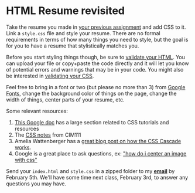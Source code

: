 # HTML Resume revisited

Take the resume you made in [your previous assignment](0-html.md) and add CSS to it. Link a `style.css` file and style your resume. There are no formal requirements in terms of how many things you need to style, but the goal is for you to have a resume that stylistically matches you.

Before you start styling things though, be sure to [validate your HTML](https://validator.w3.org/). You can upload your file or copy+paste the code directly and it will let you know of potential errors and warnings that may be in your code. You might also be interested in [validating your CSS](https://jigsaw.w3.org/css-validator/).

Feel free to bring in a font or two (but please no more than 3) from [Google Fonts](https://fonts.google.com), change the background color of things on the page, change the width of things, center parts of your resume, etc. 

Some relevant resources:

1. [This Google doc](https://docs.google.com/document/d/1InwH6HWiQ_k6GI23b5PbSHeomp1depr_eX7gWWOOIXY/edit#heading=h.9cz7orw8yr0h) has a large section related to CSS tutorials and resources
1. The [CSS notes](https://github.com/UMInteractive/Weblab/blob/master/notes/3-CSS.md) from CIM111
1. Amelia Wattenberger has a [great blog post on how the CSS Cascade works](https://wattenberger.com/blog/css-cascade).
1. Google is a great place to ask questions, ex: ["how do i center an image with css"](https://www.google.com/search?sxsrf=ACYBGNRghFmHq-SuUodZa-W1co01-okMwQ%3A1580354223677&ei=r0oyXr35KIq5ggfmybjoAg&q=how+do+i+center+an+image+with+css&oq=how+do+i+center+an+image+with+css&gs_l=psy-ab.3..35i39j0i22i30j0i22i10i30j0i22i30l2.578.578..832...0.2..0.117.117.0j1......0....1..gws-wiz.......0i71.ly0YjrH6bDQ&ved=0ahUKEwj9jPygrqrnAhWKnOAKHeYkDi0Q4dUDCAo&uact=5)

Send your `index.html` and `style.css` in a zipped folder to my **[email](mailto:lennymartinezd@gmail.com)** by February 5th. We'll have some time next class, February 3rd, to answer any questions you may have.
